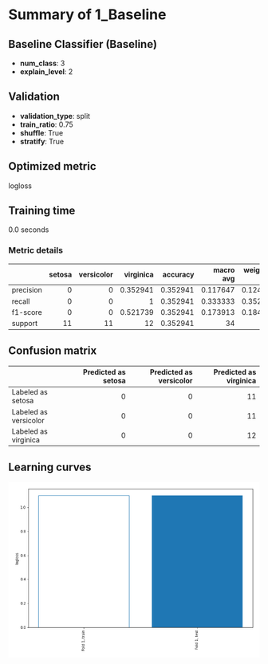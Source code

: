 # Summary of 1_Baseline

## Baseline Classifier (Baseline)
- **num_class**: 3
- **explain_level**: 2

## Validation
 - **validation_type**: split
 - **train_ratio**: 0.75
 - **shuffle**: True
 - **stratify**: True

## Optimized metric
logloss

## Training time

0.0 seconds

### Metric details
|           |   setosa |   versicolor |   virginica |   accuracy |   macro avg |   weighted avg |   logloss |
|:----------|---------:|-------------:|------------:|-----------:|------------:|---------------:|----------:|
| precision |        0 |            0 |    0.352941 |   0.352941 |    0.117647 |       0.124567 |   1.09785 |
| recall    |        0 |            0 |    1        |   0.352941 |    0.333333 |       0.352941 |   1.09785 |
| f1-score  |        0 |            0 |    0.521739 |   0.352941 |    0.173913 |       0.184143 |   1.09785 |
| support   |       11 |           11 |   12        |   0.352941 |   34        |      34        |   1.09785 |


## Confusion matrix
|                       |   Predicted as setosa |   Predicted as versicolor |   Predicted as virginica |
|:----------------------|----------------------:|--------------------------:|-------------------------:|
| Labeled as setosa     |                     0 |                         0 |                       11 |
| Labeled as versicolor |                     0 |                         0 |                       11 |
| Labeled as virginica  |                     0 |                         0 |                       12 |

## Learning curves
![Learning curves](learning_curves.png)